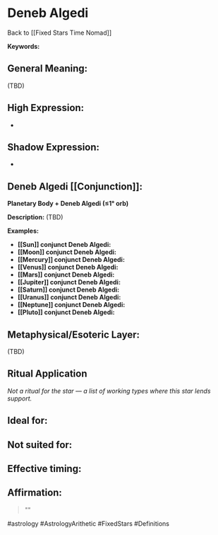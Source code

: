 # Deneb Algedi

Back to [[Fixed Stars Time Nomad]]

**Keywords:** 

## General Meaning:
(TBD)

## High Expression:
- 

## Shadow Expression:
- 

## Deneb Algedi [[Conjunction]]:

**Planetary Body + Deneb Algedi (≤1° orb)**

**Description:**
(TBD)

**Examples:**
- **[[Sun]] conjunct Deneb Algedi:** 
- **[[Moon]] conjunct Deneb Algedi:** 
- **[[Mercury]] conjunct Deneb Algedi:** 
- **[[Venus]] conjunct Deneb Algedi:** 
- **[[Mars]] conjunct Deneb Algedi:** 
- **[[Jupiter]] conjunct Deneb Algedi:** 
- **[[Saturn]] conjunct Deneb Algedi:** 
- **[[Uranus]] conjunct Deneb Algedi:** 
- **[[Neptune]] conjunct Deneb Algedi:** 
- **[[Pluto]] conjunct Deneb Algedi:** 

## Metaphysical/Esoteric Layer:
(TBD)

## Ritual Application
*Not a ritual for the star — a list of working types where this star lends support.*

**Ideal for:**
- 
**Not suited for:**
- 
**Effective timing:**
- 

## Affirmation:

> ""

#astrology #AstrologyArithetic #FixedStars #Definitions
